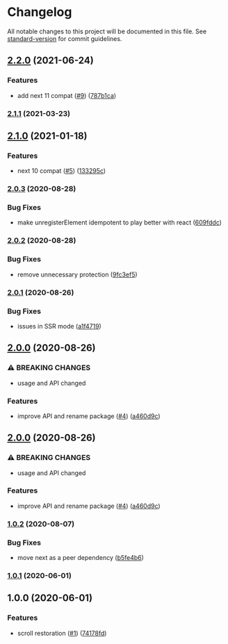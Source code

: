 # Changelog

All notable changes to this project will be documented in this file. See [standard-version](https://github.com/conventional-changelog/standard-version) for commit guidelines.

## [2.2.0](https://github.com/moxystudio/next-router-scroll/compare/v2.1.1...v2.2.0) (2021-06-24)


### Features

* add next 11 compat ([#9](https://github.com/moxystudio/next-router-scroll/issues/9)) ([787b1ca](https://github.com/moxystudio/next-router-scroll/commit/787b1ca9368280935d58eb16842b5316a459ea37))

### [2.1.1](https://github.com/moxystudio/next-router-scroll/compare/v2.1.0...v2.1.1) (2021-03-23)

## [2.1.0](https://github.com/moxystudio/next-router-scroll/compare/v2.0.3...v2.1.0) (2021-01-18)


### Features

* next 10 compat ([#5](https://github.com/moxystudio/next-router-scroll/issues/5)) ([133295c](https://github.com/moxystudio/next-router-scroll/commit/133295c9bffc03a4d1278a15eb142bebb96e4451))

### [2.0.3](https://github.com/moxystudio/next-router-scroll/compare/v2.0.2...v2.0.3) (2020-08-28)


### Bug Fixes

* make unregisterElement idempotent to play better with react ([609fddc](https://github.com/moxystudio/next-router-scroll/commit/609fddca2265a208bdd022c8500e9cd946b7634c))

### [2.0.2](https://github.com/moxystudio/next-router-scroll/compare/v2.0.1...v2.0.2) (2020-08-28)


### Bug Fixes

* remove unnecessary protection ([9fc3ef5](https://github.com/moxystudio/next-router-scroll/commit/9fc3ef5da0f87b72c9244384fe96aa114e6d1e94))

### [2.0.1](https://github.com/moxystudio/next-router-scroll/compare/v2.0.0...v2.0.1) (2020-08-26)


### Bug Fixes

* issues in SSR mode ([a1f4719](https://github.com/moxystudio/next-router-scroll/commit/a1f4719fc7de5b5d56d3b1cac825af4527bf5aa8))

## [2.0.0](https://github.com/moxystudio/next-router-scroll/compare/v1.0.2...v2.0.0) (2020-08-26)


### ⚠ BREAKING CHANGES

* usage and API changed

### Features

* improve API and rename package ([#4](https://github.com/moxystudio/next-router-scroll/issues/4)) ([a460d9c](https://github.com/moxystudio/next-router-scroll/commit/a460d9c7168b47f198c61cc095f9a7d140aa81e8))

## [2.0.0](https://github.com/moxystudio/next-router-scroll/compare/v1.0.2...v2.0.0) (2020-08-26)


### ⚠ BREAKING CHANGES

* usage and API changed

### Features

* improve API and rename package ([#4](https://github.com/moxystudio/next-router-scroll/issues/4)) ([a460d9c](https://github.com/moxystudio/next-router-scroll/commit/a460d9c7168b47f198c61cc095f9a7d140aa81e8))

### [1.0.2](https://github.com/moxystudio/next-scroll-behavior/compare/v1.0.1...v1.0.2) (2020-08-07)


### Bug Fixes

* move next as a peer dependency ([b5fe4b6](https://github.com/moxystudio/next-scroll-behavior/commit/b5fe4b64b60813f3bee08cb48fc52c9d2234974d))

### [1.0.1](https://github.com/moxystudio/next-scroll-behavior/compare/v1.0.0...v1.0.1) (2020-06-01)

## 1.0.0 (2020-06-01)


### Features

* scroll restoration ([#1](https://github.com/moxystudio/next-scroll-behavior/issues/1)) ([74178fd](https://github.com/moxystudio/next-scroll-behavior/commit/74178fd08f8ddb3e42981bf829b21f7729f6738f))
